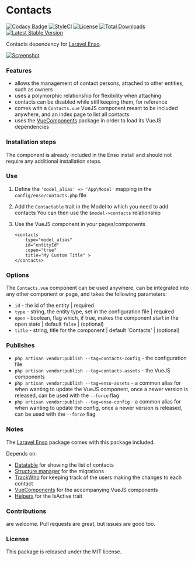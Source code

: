 <!--h-->
# Contacts

[![Codacy Badge](https://api.codacy.com/project/badge/Grade/7c859dad259f4455a21c7f22d2877917)](https://www.codacy.com/app/mihai-ocneanu/contact-persons?utm_source=github.com&utm_medium=referral&utm_content=laravel-enso/contact-persons&utm_campaign=badger)
[![StyleCI](https://styleci.io/repos/88868747/shield?branch=master)](https://styleci.io/repos/88868747)
[![License](https://poser.pugx.org/laravel-enso/contacts/license)](https://packagist.org/packages/laravel-enso/contacts)
[![Total Downloads](https://poser.pugx.org/laravel-enso/contacts/downloads)](https://packagist.org/packages/laravel-enso/contacts)
[![Latest Stable Version](https://poser.pugx.org/laravel-enso/contacts/version)](https://packagist.org/packages/laravel-enso/contacts)
<!--/h-->

Contacts dependency for [Laravel Enso](https://github.com/laravel-enso/Enso).

[![Screenshot](https://laravel-enso.github.io/contacts/screenshots/bulma_024_thumb.png)](https://laravel-enso.github.io/contacts/videos/demo_contacts.webm)

### Features

- allows the management of contact persons, attached to other entities, such as owners
- uses a polymorphic relationship for flexibility when attaching
- contacts can be disabled while still keeping them, for reference
- comes with a `Contacts.vue` VueJS component meant to be included anywhere, and an index page to list all contacts
- uses the [VueComponents](https://github.com/laravel-enso/VueComponents) package in order to load its VueJS dependencies


### Installation steps

The component is already included in the Enso install and should not require any additional installation steps.

### Use

1. Define the `'model_alias' => 'App\Model'` mapping in the `config/enso/contacts.php` file
2. Add the `Contactable` trait in the Model to which you need to add contacts 
    You can then use the `$model->contacts` relationship    
3. Use the VueJS component in your pages/components

    ```
    <contacts
        type="model_alias"
        id="entityId"
        :open="true"
        title="My Custom Title" >
    </contacts>
    ```
    
### Options
The `Contacts.vue` component can be used anywhere, can be integrated into any other component or page, and takes the following parameters:
- `id` - the id of the entity | required
- `type` - string, the entity type, set in the configuration file | required
- `open` - boolean, flag which, if true, makes the component start in the open state | default `false` | (optional)
- `title` - string, title for the component | default 'Contacts' | (optional)
    
### Publishes

- `php artisan vendor:publish --tag=contacts-config` - the configuration file
- `php artisan vendor:publish --tag=contacts-assets` - the VueJS components
- `php artisan vendor:publish --tag=enso-assets` - a common alias for when wanting to update the VueJS component,
once a newer version is released, can be used with the `--force` flag
- `php artisan vendor:publish --tag=enso-config` - a common alias for when wanting to update the config,
once a newer version is released, can be used with the `--force` flag

### Notes

The [Laravel Enso](https://github.com/laravel-enso/Enso) package comes with this package included.

Depends on:
 - [Datatable](https://github.com/laravel-enso/Datatable) for showing the list of contacts
 - [Structure manager](https://github.com/laravel-enso/StructureManager) for the migrations
 - [TrackWho](https://github.com/laravel-enso/TrackWho) for keeping track of the users making the changes to each contact
 - [VueComponents](https://github.com/laravel-enso/VueComponents) for the accompanying VueJS components
 - [Helpers](https://github.com/laravel-enso/Helpers) for the IsActive trait

<!--h-->
### Contributions

are welcome. Pull requests are great, but issues are good too.

### License

This package is released under the MIT license.
<!--/h-->